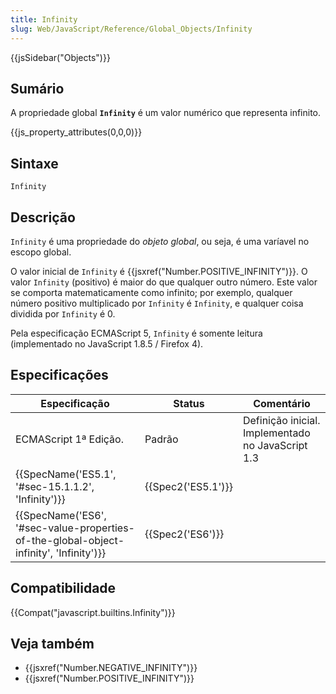 ```yaml
---
title: Infinity
slug: Web/JavaScript/Reference/Global_Objects/Infinity
---
```


{{jsSidebar("Objects")}}

## Sumário

A propriedade global **`Infinity`** é um valor numérico que representa infinito.

{{js_property_attributes(0,0,0)}}

## Sintaxe

```
Infinity
```

## Descrição

`Infinity` é uma propriedade do _objeto global_, ou seja, é uma varíavel no escopo global.

O valor inicial de `Infinity` é {{jsxref("Number.POSITIVE_INFINITY")}}. O valor `Infinity` (positivo) é maior do que qualquer outro número. Este valor se comporta matematicamente como infinito; por exemplo, qualquer número positivo multiplicado por `Infinity` é `Infinity`, e qualquer coisa dividida por `Infinity` é 0.

Pela especificação ECMAScript 5, `Infinity` é somente leitura (implementado no JavaScript 1.8.5 / Firefox 4).

## Especificações

| Especificação                                                                                                        | Status                   | Comentário                                        |
| -------------------------------------------------------------------------------------------------------------------- | ------------------------ | ------------------------------------------------- |
| ECMAScript 1ª Edição.                                                                                                | Padrão                   | Definição inicial. Implementado no JavaScript 1.3 |
| {{SpecName('ES5.1', '#sec-15.1.1.2', 'Infinity')}}                                                 | {{Spec2('ES5.1')}} |                                                   |
| {{SpecName('ES6', '#sec-value-properties-of-the-global-object-infinity', 'Infinity')}} | {{Spec2('ES6')}}     |                                                   |

## Compatibilidade

{{Compat("javascript.builtins.Infinity")}}

## Veja também

- {{jsxref("Number.NEGATIVE_INFINITY")}}
- {{jsxref("Number.POSITIVE_INFINITY")}}
